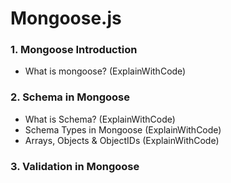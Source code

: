 # Mongoose.js
### 1. Mongoose Introduction
- What is mongoose? (ExplainWithCode)
### 2. Schema in Mongoose
- What is Schema? (ExplainWithCode)
- Schema Types in Mongoose (ExplainWithCode)
- Arrays, Objects & ObjectIDs (ExplainWithCode)
### 3. Validation in Mongoose
